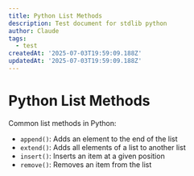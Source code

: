 ```yaml
---
title: Python List Methods
description: Test document for stdlib python
author: Claude
tags:
  - test
createdAt: '2025-07-03T19:59:09.188Z'
updatedAt: '2025-07-03T19:59:09.188Z'
---
```

# Python List Methods

Common list methods in Python:

- `append()`: Adds an element to the end of the list
- `extend()`: Adds all elements of a list to another list
- `insert()`: Inserts an item at a given position
- `remove()`: Removes an item from the list
